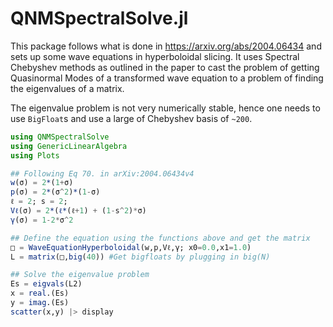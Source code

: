 # QNMSpectralSolve.jl
This package follows what is done in https://arxiv.org/abs/2004.06434 and sets up some wave equations in hyperboloidal slicing. 
It uses Spectral Chebyshev methods as outlined in the paper to cast the problem of getting Quasinormal Modes of a transformed wave equation to a problem of finding the eigenvalues of a matrix. 

The eigenvalue problem is not very numerically stable, hence one needs to use `BigFloat`s and use a large of Chebyshev basis of `~200`. 

```julia
using QNMSpectralSolve
using GenericLinearAlgebra
using Plots

## Following Eq 70. in arXiv:2004.06434v4
w(σ) = 2*(1+σ)
p(σ) = 2*(σ^2)*(1-σ)
ℓ = 2; s = 2;
Vℓ(σ) = 2*(ℓ*(ℓ+1) + (1-s^2)*σ)
γ(σ) = 1-2*σ^2

## Define the equation using the functions above and get the matrix
□ = WaveEquationHyperboloidal(w,p,Vℓ,γ; x0=0.0,x1=1.0)
L = matrix(□,big(40)) #Get bigfloats by plugging in big(N)

## Solve the eigenvalue problem
Es = eigvals(L2)
x = real.(Es)
y = imag.(Es)
scatter(x,y) |> display

```
